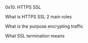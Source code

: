 0x10. HTTPS SSL

What is HTTPS SSL 2 main roles

What is the purpose encrypting traffic

What SSL termination means
